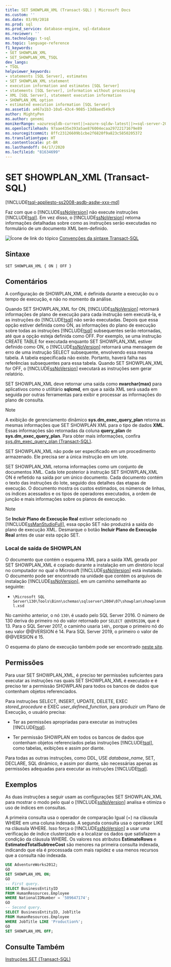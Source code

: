 ```yaml
---
title: SET SHOWPLAN_XML (Transact-SQL) | Microsoft Docs
ms.custom: ''
ms.date: 03/09/2018
ms.prod: sql
ms.prod_service: database-engine, sql-database
ms.reviewer: ''
ms.technology: t-sql
ms.topic: language-reference
f1_keywords:
- SET SHOWPLAN_XML
- SET_SHOWPLAN_XML_TSQL
dev_langs:
- TSQL
helpviewer_keywords:
- statements [SQL Server], estimates
- SET SHOWPLAN_XML statement
- execution information and estimates [SQL Server]
- statements [SQL Server], information without processing
- XML [SQL Server], statement execution information
- SHOWPLAN_XML option
- estimated execution information [SQL Server]
ms.assetid: a467a1b3-10a5-43c4-9085-13d8aed549c9
author: MightyPen
ms.author: genemi
monikerRange: =azuresqldb-current||=azure-sqldw-latest||>=sql-server-2016||=sqlallproducts-allversions||>=sql-server-linux-2017||=azuresqldb-mi-current
ms.openlocfilehash: 97aae435e393a5ae876004ecaa29722171679e89
ms.sourcegitcommit: 8ffc23126609b1cbe2f6820f9a823c5850205372
ms.translationtype: HT
ms.contentlocale: pt-BR
ms.lasthandoff: 04/17/2020
ms.locfileid: "81634699"
---
```

# <a name="set-showplan_xml-transact-sql"></a>SET SHOWPLAN_XML (Transact-SQL)

[!INCLUDE[tsql-appliesto-ss2008-asdb-asdw-xxx-md](../../includes/tsql-appliesto-ss2008-asdb-asdw-xxx-md.md)]

Faz com que o [!INCLUDE[ssNoVersion](../../includes/ssnoversion-md.md)] não execute instruções [!INCLUDE[tsql](../../includes/tsql-md.md)]. Em vez disso, o [!INCLUDE[ssNoVersion](../../includes/ssnoversion-md.md)] retorna informações detalhadas sobre como as instruções serão executadas no formulário de um documento XML bem-definido.

![Ícone de link do tópico](../../database-engine/configure-windows/media/topic-link.gif "Ícone de link do tópico") [Convenções da sintaxe Transact-SQL](../../t-sql/language-elements/transact-sql-syntax-conventions-transact-sql.md)

## <a name="syntax"></a>Sintaxe

```syntaxsql
SET SHOWPLAN_XML { ON | OFF }
```

## <a name="remarks"></a>Comentários

A configuração de SHOWPLAN_XML é definida durante a execução ou o tempo de execução, e não no momento da análise.

Quando SET SHOWPLAN_XML for ON, [!INCLUDE[ssNoVersion](../../includes/ssnoversion-md.md)] retornará informações de plano de execução para cada instrução sem executá-la, e as instruções do [!INCLUDE[tsql](../../includes/tsql-md.md)] não serão executadas. Depois que essa opção estiver definida como ON, as informações do plano de execução sobre todas as instruções [!INCLUDE[tsql](../../includes/tsql-md.md)] subsequentes serão retornadas, até que a opção esteja definida como OFF. Por exemplo, se uma instrução CREATE TABLE for executada enquanto SET SHOWPLAN_XML estiver definido como ON, o [!INCLUDE[ssNoVersion](../../includes/ssnoversion-md.md)] retornará uma mensagem de erro de uma instrução SELECT subsequente, envolvendo essa mesma tabela. A tabela especificada não existe. Portanto, haverá falha nas referências subsequentes para essa tabela. Quando SET SHOWPLAN_XML for OFF, o [!INCLUDE[ssNoVersion](../../includes/ssnoversion-md.md)] executará as instruções sem gerar relatório.

SET SHOWPLAN_XML deve retornar uma saída como **nvarchar(max)** para aplicativos como o utilitário **sqlcmd**, em que a saída XML será usada em seguida por outras ferramentas para exibir e processar as informações do plano de consulta.

> [!NOTE]
> A exibição de gerenciamento dinâmico **sys.dm_exec_query_plan** retorna as mesmas informações que SET SHOWPLAN XML para o tipo de dados **XML**. Essas informações são retornadas da coluna **query_plan** de **sys.dm_exec_query_plan**. Para obter mais informações, confira [sys.dm_exec_query_plan &#40;Transact-SQL&#41;](../../relational-databases/system-dynamic-management-views/sys-dm-exec-query-plan-transact-sql.md).

SET SHOWPLAN_XML não pode ser especificado em um procedimento armazenado. Ele precisa ser a única instrução em um lote.

SET SHOWPLAN_XML retorna informações como um conjunto de documentos XML. Cada lote posterior à instrução SET SHOWPLAN_XML ON é refletido na saída por um único documento. Cada documento contém o texto das instruções do lote, seguido dos detalhes das etapas de execução. O documento mostra os custos estimados, os números de linhas, os índices acessados e os tipos de operadores executados, a ordem de junção e mais informações sobre os planos de execução.

> [!NOTE]
> Se **Incluir Plano de Execução Real** estiver selecionado no [!INCLUDE[ssManStudioFull](../../includes/ssmanstudiofull-md.md)], essa opção SET não produzirá a saída do plano de execução XML. Desmarque o botão **Incluir Plano de Execução Real** antes de usar esta opção SET.

### <a name="location-of-showplan-output"></a>Local de saída de SHOWPLAN

O documento que contém o esquema XML para a saída XML gerada por SET SHOWPLAN_XML é copiado durante a instalação em um diretório local no computador no qual o Microsoft [!INCLUDE[ssNoVersion](../../includes/ssnoversion-md.md)] está instalado. O documento pode ser encontrado na unidade que contém os arquivos de instalação [!INCLUDE[ssNoVersion](../../includes/ssnoversion-md.md)], em um caminho semelhante ao seguinte:

- `\Microsoft SQL Server\130\Tools\Binn\schemas\sqlserver\2004\07\showplan\showplanxml.xsd`

No caminho anterior, o nó `130\` é usado pelo SQL Server 2016. O número de 130 deriva do primeiro nó do valor retornado por `SELECT @@VERSION`, que é 13. Para o SQL Server 2017, o caminho usaria `140\`, porque o primeiro nó do seu valor @@VERSION é 14. Para SQL Server 2019, o primeiro o valor de @@VERSION é 15.

O esquema do plano de execução também pode ser encontrado [neste site](https://go.microsoft.com/fwlink/?linkid=43100&clcid=0x409).

## <a name="permissions"></a>Permissões

Para usar SET SHOWPLAN_XML, é preciso ter permissões suficientes para executar as instruções nas quais SET SHOWPLAN_XML é executado e é preciso ter a permissão SHOWPLAN para todos os bancos de dados que contenham objetos referenciados.

Para instruções SELECT, INSERT, UPDATE, DELETE, EXEC *stored_procedure* e EXEC *user_defined_function*, para produzir um Plano de Execução, o usuário precisa:

- Ter as permissões apropriadas para executar as instruções [!INCLUDE[tsql](../../includes/tsql-md.md)].

- Ter permissão SHOWPLAN em todos os bancos de dados que contenham objetos referenciados pelas instruções [!INCLUDE[tsql](../../includes/tsql-md.md)], como tabelas, exibições e assim por diante.

Para todas as outras instruções, como DDL, USE *database_name*, SET, DECLARE, SQL dinâmico, e assim por diante, são necessárias apenas as permissões adequadas para executar as instruções [!INCLUDE[tsql](../../includes/tsql-md.md)].

## <a name="examples"></a>Exemplos

As duas instruções a seguir usam as configurações SET SHOWPLAN_XML para mostrar o modo pelo qual o [!INCLUDE[ssNoVersion](../../includes/ssnoversion-md.md)] analisa e otimiza o uso de índices em consultas.

A primeira consulta usa o operador de comparação Igual (=) na cláusula WHERE em uma coluna indexada. A segunda consulta usa o operador LIKE na cláusula WHERE. Isso força o [!INCLUDE[ssNoVersion](../../includes/ssnoversion-md.md)] a usar uma verificação de índice clusterizado e a localizar os dados que satisfazem a condição da cláusula WHERE. Os valores nos atributos **EstimateRows** e **EstimatedTotalSubtreeCost** são menores na primeira consulta indexada, indicando que ela é processada com mais rapidez e usa menos recursos que a consulta não indexada.

```sql
USE AdventureWorks2012;
GO
SET SHOWPLAN_XML ON;
GO
-- First query.
SELECT BusinessEntityID
FROM HumanResources.Employee
WHERE NationalIDNumber = '509647174';
GO
-- Second query.
SELECT BusinessEntityID, JobTitle
FROM HumanResources.Employee
WHERE JobTitle LIKE 'Production%';
GO
SET SHOWPLAN_XML OFF;
```

## <a name="see-also"></a>Consulte Também

[Instruções SET &#40;Transact-SQL&#41;](../../t-sql/statements/set-statements-transact-sql.md)

